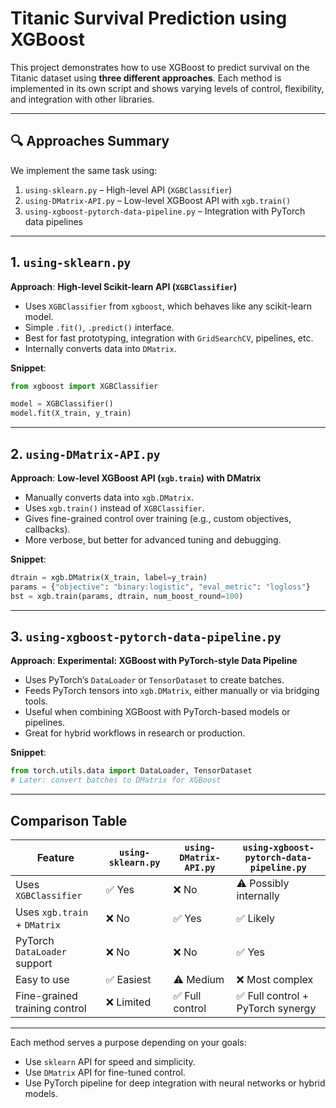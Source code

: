 # Titanic Survival Prediction using XGBoost

This project demonstrates how to use XGBoost to predict survival on the Titanic dataset using **three different approaches**. Each method is implemented in its own script and shows varying levels of control, flexibility, and integration with other libraries.

---

## 🔍 Approaches Summary

We implement the same task using:

1. `using-sklearn.py` – High-level API (`XGBClassifier`)
2. `using-DMatrix-API.py` – Low-level XGBoost API with `xgb.train()`
3. `using-xgboost-pytorch-data-pipeline.py` – Integration with PyTorch data pipelines

---

## 1. `using-sklearn.py`

**Approach**: **High-level Scikit-learn API (`XGBClassifier`)**

- Uses `XGBClassifier` from `xgboost`, which behaves like any scikit-learn model.  
- Simple `.fit()`, `.predict()` interface.  
- Best for fast prototyping, integration with `GridSearchCV`, pipelines, etc.  
- Internally converts data into `DMatrix`.

**Snippet**:
```python
from xgboost import XGBClassifier

model = XGBClassifier()
model.fit(X_train, y_train)
```

---

## 2. `using-DMatrix-API.py`

**Approach**: **Low-level XGBoost API (`xgb.train`) with DMatrix**

- Manually converts data into `xgb.DMatrix`.  
- Uses `xgb.train()` instead of `XGBClassifier`.  
- Gives fine-grained control over training (e.g., custom objectives, callbacks).  
- More verbose, but better for advanced tuning and debugging.

**Snippet**:
```python
dtrain = xgb.DMatrix(X_train, label=y_train)
params = {"objective": "binary:logistic", "eval_metric": "logloss"}
bst = xgb.train(params, dtrain, num_boost_round=100)
```

---

## 3. `using-xgboost-pytorch-data-pipeline.py`

**Approach**: **Experimental: XGBoost with PyTorch-style Data Pipeline**

- Uses PyTorch’s `DataLoader` or `TensorDataset` to create batches.  
- Feeds PyTorch tensors into `xgb.DMatrix`, either manually or via bridging tools.  
- Useful when combining XGBoost with PyTorch-based models or pipelines.  
- Great for hybrid workflows in research or production.

**Snippet**:
```python
from torch.utils.data import DataLoader, TensorDataset
# Later: convert batches to DMatrix for XGBoost
```

---

## Comparison Table

| Feature                           | `using-sklearn.py` | `using-DMatrix-API.py` | `using-xgboost-pytorch-data-pipeline.py` |
|----------------------------------|---------------------|-------------------------|-------------------------------------------|
| Uses `XGBClassifier`             | ✅ Yes              | ❌ No                  | ⚠️ Possibly internally                     |
| Uses `xgb.train` + `DMatrix`     | ❌ No               | ✅ Yes                 | ✅ Likely                                  |
| PyTorch `DataLoader` support     | ❌ No               | ❌ No                  | ✅ Yes                                     |
| Easy to use                      | ✅ Easiest           | ⚠️ Medium              | ❌ Most complex                           |
| Fine-grained training control    | ❌ Limited           | ✅ Full control         | ✅ Full control + PyTorch synergy         |

---

Each method serves a purpose depending on your goals:  
- Use `sklearn` API for speed and simplicity.  
- Use `DMatrix` API for fine-tuned control.  
- Use PyTorch pipeline for deep integration with neural networks or hybrid models.